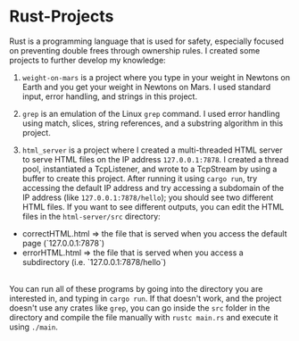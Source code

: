 # Rust-Projects

Rust is a programming language that is used for safety, especially focused on preventing double frees through ownership rules. I created some projects to further develop my knowledge: 

1. ```weight-on-mars``` is a project where you type in your weight in Newtons on Earth and you get your weight in Newtons on Mars. I used standard input, error handling, and strings in this project.

2. ```grep``` is an emulation of the Linux ```grep``` command. I used error handling using match, slices, string references, and a substring algorithm in this project.

3. ```html_server``` is a project where I created a multi-threaded HTML server to serve HTML files on the IP address `127.0.0.1:7878`. I created a thread pool, instantiated a TcpListener, and wrote to a TcpStream by using a buffer to create this project. After running it using `cargo run`, try accessing the default IP address and try accessing a subdomain of the IP address (like `127.0.0.1:7878/hello`); you should see two different HTML files. If you want to see different outputs, you can edit the HTML files in the `html-server/src` directory:
<ul>
  <li> correctHTML.html => the file that is served when you access the default page (`127.0.0.1:7878`) </li>
  <li> errorHTML.html => the file that is served when you access a subdirectory (i.e. `127.0.0.1:7878/hello`)  </li> <br>
</ul>

You can run all of these programs by going into the directory you are interested in, and typing in ```cargo run```. If that doesn't work, and the project doesn't use any crates like `grep`, you can go inside the ```src``` folder in the directory and compile the file manually with ```rustc main.rs``` and execute it using ```./main```.

